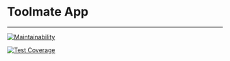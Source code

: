 # Toolmate App
---
[![Maintainability](https://api.codeclimate.com/v1/badges/25d8e43843087ec87384/maintainability)](https://codeclimate.com/github/kat-git-hub/toolmate/maintainability)

[![Test Coverage](https://api.codeclimate.com/v1/badges/25d8e43843087ec87384/test_coverage)](https://codeclimate.com/github/kat-git-hub/toolmate/test_coverage)